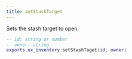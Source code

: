 ```yaml
---
title: setStashTarget
---
```


Sets the stash target to open.

```lua
-- id: string or number
-- owner: string
exports.ox_inventory:setStashTaget(id, owner)
```